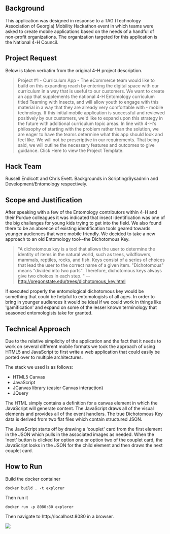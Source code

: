 ## Background
This application was designed in response to a TAG (Technology Association of Georgia) Mobility Hackathon event in which teams were asked to create mobile applications based on the needs of a handful of non-profit organizations. The organization targeted for this application is the National 4-H Council. 

## Project Request
Below is taken verbatim from the original 4-H project description.
> Project #1 - Curriculum App - The eCommerce team would like to build on this expanding reach by entering the digital space with our curriculum in a way that is useful to our customers. We want to create an app that supplements the national 4-H Entomology curriculum titled Teaming with Insects, and will allow youth to engage with this material in a way that they are already very comfortable with - mobile technology. If this initial mobile application is successful and reviewed positively by our customers, we'd like to expand upon this strategy in the future with additional curriculum topic areas. In line with 4-H's philosophy of starting with the problem rather than the solution, we are eager to have the teams determine what this app should look and feel like. We will not be prescriptive in our requirements. That being said, we will outline the necessary features and outcomes to give guidance. Click Here to view the Project Template. 


## Hack Team 
Russell Endicott and Chris Evett. Backgrounds in Scripting/Sysadmin and Development/Entomology respectively.

## Scope and Justification
After speaking with a few of the Entomology contributors within 4-H and their Purdue colleagues it was indicated that insect identification was one of the big challenges for young kids trying to get into the field. We also found there to be an absence of existing identification tools geared towards younger audiences that were mobile friendly. We decided to take a new approach to an old Entomology tool--the Dichotomous Key. 

>"A dichotomous key is a tool that allows the user to determine the identity of items in the natural world, such as trees, wildflowers, mammals, reptiles, rocks, and fish. Keys consist of a series of choices that lead the user to the correct name of a given item. "Dichotomous" means "divided into two parts". Therefore, dichotomous keys always give two choices in each step. "
--http://oregonstate.edu/trees/dichotomous_key.html

If executed properly the entomological dichotomous key would be something that could be helpful to entomologists of all ages. In order to bring in younger audiences it would be ideal if we could work in things like 'gamification' and expand on some of the lesser known terminology that seasoned entomologists take for granted.

## Technical Approach
Due to the relative simplicity of the application and the fact that it needs to work on several different mobile formats we took the approach of using HTML5 and JavaScript to first write a web application that could easily be ported over to multiple architectures. 

The stack we used is as follows:
* HTML5 Canvas
* JavaScript
* JCanvas library (easier Canvas interaction)
* JQuery

The HTML simply contains a definition for a canvas element in which the JavaScript will generate content. The JavaScript draws all of the visual elements and provides all of the event handlers. The true Dichotomous Key data is derived from two flat files which contain structured JSON. 

The JavaScript starts off by drawing a 'couplet' card from the first element in the JSON which pulls in the associated images as needed. When the 'next' button is clicked for option one or option two of the couplet card, the JavaScript looks in the JSON for the child element and then draws the next couplet card. 

## How to Run
Build the docker container

```
docker build . -t explorer
```

Then run it
```
docker run -p 8080:80 explorer
```

Then navigate to http://localhost:8080 in a browser. 

![]("./img/explorer.png")
